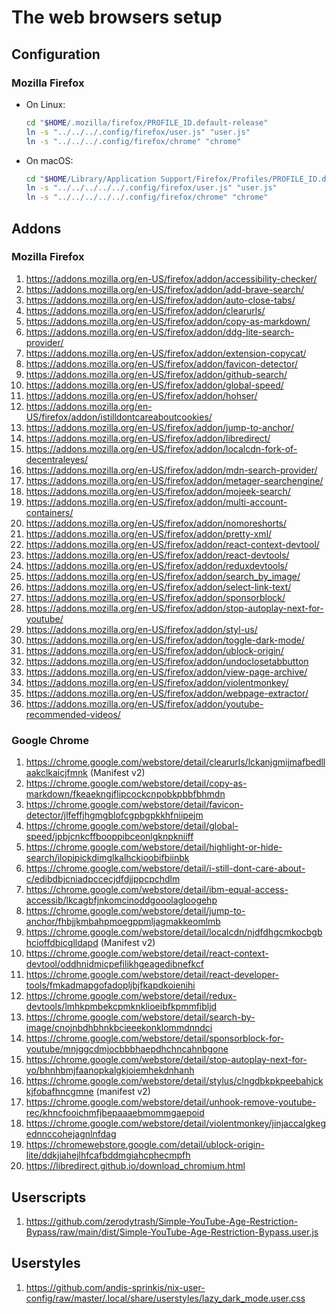 # The web browsers setup

## Configuration

### Mozilla Firefox

- On Linux:
    ```sh
    cd "$HOME/.mozilla/firefox/PROFILE_ID.default-release"
    ln -s "../../../.config/firefox/user.js" "user.js"
    ln -s "../../../.config/firefox/chrome" "chrome"
    ```
- On macOS:
    ```sh
    cd "$HOME/Library/Application Support/Firefox/Profiles/PROFILE_ID.default-release"
    ln -s "../../../../../.config/firefox/user.js" "user.js"
    ln -s "../../../../../.config/firefox/chrome" "chrome"
    ```

## Addons

### Mozilla Firefox

1.  https://addons.mozilla.org/en-US/firefox/addon/accessibility-checker/
1.  https://addons.mozilla.org/en-US/firefox/addon/add-brave-search/
1.  https://addons.mozilla.org/en-US/firefox/addon/auto-close-tabs/
1.  https://addons.mozilla.org/en-US/firefox/addon/clearurls/
1.  https://addons.mozilla.org/en-US/firefox/addon/copy-as-markdown/
1.  https://addons.mozilla.org/en-US/firefox/addon/ddg-lite-search-provider/
1.  https://addons.mozilla.org/en-US/firefox/addon/extension-copycat/
1.  https://addons.mozilla.org/en-US/firefox/addon/favicon-detector/
1.  https://addons.mozilla.org/en-US/firefox/addon/github-search/
1.  https://addons.mozilla.org/en-US/firefox/addon/global-speed/
1.  https://addons.mozilla.org/en-US/firefox/addon/hohser/
1.  https://addons.mozilla.org/en-US/firefox/addon/istilldontcareaboutcookies/
1.  https://addons.mozilla.org/en-US/firefox/addon/jump-to-anchor/
1.  https://addons.mozilla.org/en-US/firefox/addon/libredirect/
1.  https://addons.mozilla.org/en-US/firefox/addon/localcdn-fork-of-decentraleyes/
1.  https://addons.mozilla.org/en-US/firefox/addon/mdn-search-provider/
1.  https://addons.mozilla.org/en-US/firefox/addon/metager-searchengine/
1.  https://addons.mozilla.org/en-US/firefox/addon/mojeek-search/
1.  https://addons.mozilla.org/en-US/firefox/addon/multi-account-containers/
1.  https://addons.mozilla.org/en-US/firefox/addon/nomoreshorts/
1.  https://addons.mozilla.org/en-US/firefox/addon/pretty-xml/
1.  https://addons.mozilla.org/en-US/firefox/addon/react-context-devtool/
1.  https://addons.mozilla.org/en-US/firefox/addon/react-devtools/
1.  https://addons.mozilla.org/en-US/firefox/addon/reduxdevtools/
1.  https://addons.mozilla.org/en-US/firefox/addon/search_by_image/
1.  https://addons.mozilla.org/en-US/firefox/addon/select-link-text/
1.  https://addons.mozilla.org/en-US/firefox/addon/sponsorblock/
1.  https://addons.mozilla.org/en-US/firefox/addon/stop-autoplay-next-for-youtube/
1.  https://addons.mozilla.org/en-US/firefox/addon/styl-us/
1.  https://addons.mozilla.org/en-US/firefox/addon/toggle-dark-mode/
1.  https://addons.mozilla.org/en-US/firefox/addon/ublock-origin/
1.  https://addons.mozilla.org/en-US/firefox/addon/undoclosetabbutton
1.  https://addons.mozilla.org/en-US/firefox/addon/view-page-archive/
1.  https://addons.mozilla.org/en-US/firefox/addon/violentmonkey/
1.  https://addons.mozilla.org/en-US/firefox/addon/webpage-extractor/
1.  https://addons.mozilla.org/en-US/firefox/addon/youtube-recommended-videos/

### Google Chrome

1.  https://chrome.google.com/webstore/detail/clearurls/lckanjgmijmafbedllaakclkaicjfmnk (Manifest v2)
1.  https://chrome.google.com/webstore/detail/copy-as-markdown/fkeaekngjflipcockcnpobkpbbfbhmdn
1.  https://chrome.google.com/webstore/detail/favicon-detector/jlfeffjhgmgblofcgpbgpkkhfniipejm
1.  https://chrome.google.com/webstore/detail/global-speed/jpbjcnkcffbooppibceonlgknpkniiff
1.  https://chrome.google.com/webstore/detail/highlight-or-hide-search/ilopipickdimglkalhckioobifbiinbk
1.  https://chrome.google.com/webstore/detail/i-still-dont-care-about-c/edibdbjcniadpccecjdfdjjppcpchdlm
1.  https://chrome.google.com/webstore/detail/ibm-equal-access-accessib/lkcagbfjnkomcinoddgooolagloogehp
1.  https://chrome.google.com/webstore/detail/jump-to-anchor/fhbjjkmbahpmoegppmljagmakkeomlmb
1.  https://chrome.google.com/webstore/detail/localcdn/njdfdhgcmkocbgbhcioffdbicglldapd (Manifest v2)
1.  https://chrome.google.com/webstore/detail/react-context-devtool/oddhnidmicpefilikhgeagedibnefkcf
1.  https://chrome.google.com/webstore/detail/react-developer-tools/fmkadmapgofadopljbjfkapdkoienihi
1.  https://chrome.google.com/webstore/detail/redux-devtools/lmhkpmbekcpmknklioeibfkpmmfibljd
1.  https://chrome.google.com/webstore/detail/search-by-image/cnojnbdhbhnkbcieeekonklommdnndci
1.  https://chrome.google.com/webstore/detail/sponsorblock-for-youtube/mnjggcdmjocbbbhaepdhchncahnbgone
1.  https://chrome.google.com/webstore/detail/stop-autoplay-next-for-yo/bhnhbmjfaanopkalgkjoiemhekdnhanh
1.  https://chrome.google.com/webstore/detail/stylus/clngdbkpkpeebahjckkjfobafhncgmne (manifest v2)
1.  https://chrome.google.com/webstore/detail/unhook-remove-youtube-rec/khncfooichmfjbepaaaebmommgaepoid
1.  https://chrome.google.com/webstore/detail/violentmonkey/jinjaccalgkegednnccohejagnlnfdag
1.  https://chromewebstore.google.com/detail/ublock-origin-lite/ddkjiahejlhfcafbddmgiahcphecmpfh
1.  https://libredirect.github.io/download_chromium.html

## Userscripts

1.  https://github.com/zerodytrash/Simple-YouTube-Age-Restriction-Bypass/raw/main/dist/Simple-YouTube-Age-Restriction-Bypass.user.js

## Userstyles

1.  https://github.com/andis-sprinkis/nix-user-config/raw/master/.local/share/userstyles/lazy_dark_mode.user.css
